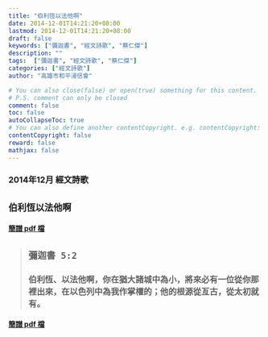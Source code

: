 ```yaml
---
title: "伯利恆以法他啊"
date: 2014-12-01T14:21:20+08:00
lastmod: 2014-12-01T14:21:20+08:00
draft: false
keywords: ["彌迦書", "經文詩歌", "蔡仁傑"]
description: ""
tags:  ["彌迦書", "經文詩歌", "蔡仁傑"]
categories: ["經文詩歌"]
author: "高雄市和平浸信會"

# You can also close(false) or open(true) something for this content.
# P.S. comment can only be closed
comment: false
toc: false
autoCollapseToc: true
# You can also define another contentCopyright. e.g. contentCopyright: "This is another copyright."
contentCopyright: false
reward: false
mathjax: false
---
```


### 2014年12月 經文詩歌

## `伯利恆以法他啊`

#### [簡譜 pdf 檔](/pdf-h/h201412.pdf "伯利恆以法他啊")

> ## `彌迦書 5:2`
> 
> ### 伯利恆、以法他啊，你在猶大諸城中為小，將來必有一位從你那裡出來，在以色列中為我作掌權的；他的根源從亙古，從太初就有。

#### [簡譜 pdf 檔](/pdf-h/h201412.pdf "伯利恆以法他啊")